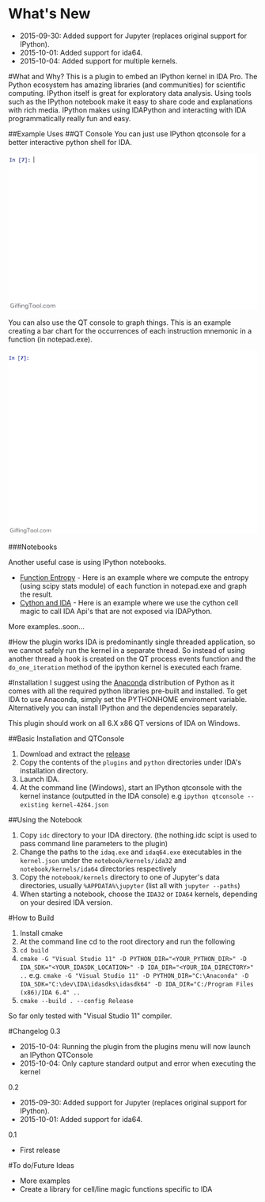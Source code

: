 # What's New

- 2015-09-30: Added support for Jupyter (replaces original support for IPython). 
- 2015-10-01: Added support for ida64.
- 2015-10-04: Added support for multiple kernels.

#What and Why?
This is a plugin to embed an IPython kernel in IDA Pro. The Python ecosystem has amazing libraries (and communities) for scientific computing. IPython itself is great for exploratory data analysis. Using tools such as the IPython notebook make it easy to share code and explanations with rich media. IPython makes using IDAPython and interacting with IDA programmatically really fun and easy.

##Example Uses
##QT Console
You can just use IPython qtconsole for a better interactive python shell for IDA.

![Image of Basic QT Usage](qtbasic.gif)


You can also use the QT console to graph things. This is an example creating a bar chart for the occurrences of each instruction mnemonic in a function (in notepad.exe).

![Image of QT with graph](qtwithgraph.gif)

###Notebooks

Another useful case is using IPython notebooks.

- [Function Entropy](http://nbviewer.ipython.org/github/james91b/ida_ipython/blob/master/notebook/examples/Function%20Entropy.ipynb) - Here is an example where we compute the entropy (using scipy stats module) of each function in notepad.exe and graph the result.
- [Cython and IDA](http://nbviewer.ipython.org/github/james91b/ida_ipython/blob/master/notebook/examples/Cython%20and%20IDA.ipynb) - Here is an example where we use the cython cell magic to call IDA Api's that are not exposed via IDAPython.

More examples..soon...

#How the plugin works
IDA is predominantly single threaded application, so we cannot safely run the kernel in a separate thread. So instead of using another thread a hook is created on the QT process events function and the `do_one_iteration` method of the ipython kernel is executed each frame.

#Installation
I suggest using the [Anaconda](http://continuum.io/downloads) distribution of Python as it comes with all the required python libraries pre-built and installed. To get IDA to use Anaconda, simply set the PYTHONHOME enviroment variable. Alternatively you can install IPython and the dependencies separately.

This plugin should work on all 6.X x86 QT versions of IDA on Windows.

##Basic Installation and QTConsole
1. Download and extract the [release](https://github.com/tmr232/ida_ipython/releases/tag/0.2)
2. Copy the contents of the `plugins` and `python` directories under IDA's installation directory.
4. Launch IDA.
5. At the command line (Windows), start an IPython qtconsole with the kernel instance (outputted in the IDA console) e.g `ipython qtconsole --existing kernel-4264.json`

##Using the Notebook
1. Copy `idc` directory to your IDA directory. (the nothing.idc scipt is used to pass command line parameters to the plugin)
2. Change the paths to the `idaq.exe` and `idaq64.exe` executables in the `kernel.json` under the `notebook/kernels/ida32`
   and `notebook/kernels/ida64` directories respectively
3. Copy the `notebook/kernels` directory to one of Jupyter's data directories, usually `%APPDATA%\jupyter` (list all with
   `jupyter --paths`)
4. When starting a notebook, choose the `IDA32` or `IDA64` kernels, depending on your desired IDA version.

#How to Build
1. Install cmake
2. At the command line cd to the root directory and run the following
3. `cd build`
4. `cmake -G "Visual Studio 11" -D PYTHON_DIR="<YOUR_PYTHON_DIR>" -D IDA_SDK="<YOUR_IDASDK_LOCATION>" -D IDA_DIR="<YOUR_IDA_DIRECTORY>" ..`
e.g.
`cmake -G "Visual Studio 11" -D PYTHON_DIR="C:\Anaconda" -D IDA_SDK="C:\dev\IDA\idasdks\idasdk64" -D IDA_DIR="C:/Program Files (x86)/IDA 6.4" ..`
5. `cmake --build . --config Release`

So far only tested with "Visual Studio 11" compiler.

#Changelog
0.3
- 2015-10-04: Running the plugin from the plugins menu will now launch an IPython QTConsole
- 2015-10-04: Only capture standard output and error when executing the kernel

0.2
- 2015-09-30: Added support for Jupyter (replaces original support for IPython).
- 2015-10-01: Added support for ida64.

0.1
- First release

#To do/Future Ideas
- More examples
- Create a library for cell/line magic functions specific to IDA
